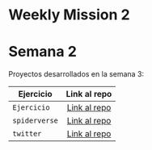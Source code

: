 # Weekly Mission 2
# Semana 2 

Proyectos desarrollados en la semana 3:

| Ejercicio | Link al repo |
| -------- |:-----:|
|`Ejercicio`|[Link al repo](https://github.com/AnethArmenta/Proyecto_1)|
|`spiderverse`|[Link al repo](https://github.com/AnethArmenta/Proyecto_2)|
|`twitter`|[Link al repo](https://github.com/LaunchX-InnovaccionVirtual/MissionNodeJS)|


